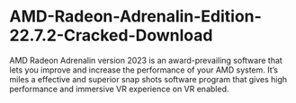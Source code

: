 # AMD-Radeon-Adrenalin-Edition-22.7.2-Cracked-Download
AMD Radeon Adrenalin version 2023 is an award-prevailing software that lets you improve and increase the performance of your AMD system. It’s miles a effective and superior snap shots software program that gives high performance and immersive VR experience on VR enabled. 
